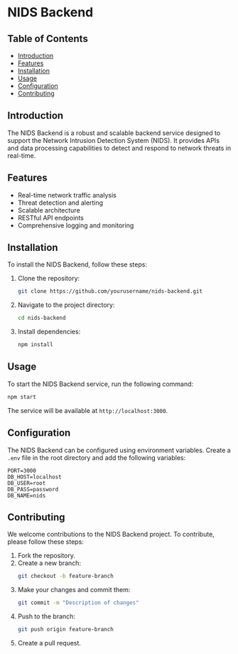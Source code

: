 # NIDS Backend

## Table of Contents

- [Introduction](#introduction)
- [Features](#features)
- [Installation](#installation)
- [Usage](#usage)
- [Configuration](#configuration)
- [Contributing](#contributing)

## Introduction

The NIDS Backend is a robust and scalable backend service designed to support the Network Intrusion Detection System (NIDS). It provides APIs and data processing capabilities to detect and respond to network threats in real-time.

## Features

- Real-time network traffic analysis
- Threat detection and alerting
- Scalable architecture
- RESTful API endpoints
- Comprehensive logging and monitoring

## Installation

To install the NIDS Backend, follow these steps:

1. Clone the repository:
   ```bash
   git clone https://github.com/yourusername/nids-backend.git
   ```
2. Navigate to the project directory:
   ```bash
   cd nids-backend
   ```
3. Install dependencies:
   ```bash
   npm install
   ```

## Usage

To start the NIDS Backend service, run the following command:

```bash
npm start
```

The service will be available at `http://localhost:3000`.

## Configuration

The NIDS Backend can be configured using environment variables. Create a `.env` file in the root directory and add the following variables:

```env
PORT=3000
DB_HOST=localhost
DB_USER=root
DB_PASS=password
DB_NAME=nids
```

## Contributing

We welcome contributions to the NIDS Backend project. To contribute, please follow these steps:

1. Fork the repository.
2. Create a new branch:
   ```bash
   git checkout -b feature-branch
   ```
3. Make your changes and commit them:
   ```bash
   git commit -m "Description of changes"
   ```
4. Push to the branch:
   ```bash
   git push origin feature-branch
   ```
5. Create a pull request.
